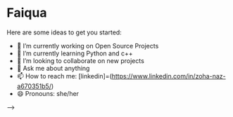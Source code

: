# Faiqua

Here are some ideas to get you started:

- 🔭 I’m currently working on Open Source Projects
- 🌱 I’m currently learning Python and c++
- 👯 I’m looking to collaborate on new projects
- 💬 Ask me about anything
- 📫 How to reach me: [linkedin]=(https://www.linkedin.com/in/zoha-naz-a670351b5/)
- 😄 Pronouns: she/her

-->
